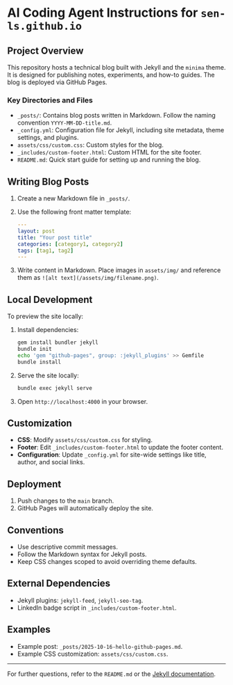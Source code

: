 # AI Coding Agent Instructions for `sen-ls.github.io`

## Project Overview
This repository hosts a technical blog built with Jekyll and the `minima` theme. It is designed for publishing notes, experiments, and how-to guides. The blog is deployed via GitHub Pages.

### Key Directories and Files
- `_posts/`: Contains blog posts written in Markdown. Follow the naming convention `YYYY-MM-DD-title.md`.
- `_config.yml`: Configuration file for Jekyll, including site metadata, theme settings, and plugins.
- `assets/css/custom.css`: Custom styles for the blog.
- `_includes/custom-footer.html`: Custom HTML for the site footer.
- `README.md`: Quick start guide for setting up and running the blog.

## Writing Blog Posts
1. Create a new Markdown file in `_posts/`.
2. Use the following front matter template:

   ```yaml
   ---
   layout: post
   title: "Your post title"
   categories: [category1, category2]
   tags: [tag1, tag2]
   ---
   ```
3. Write content in Markdown. Place images in `assets/img/` and reference them as `![alt text](/assets/img/filename.png)`.

## Local Development
To preview the site locally:
1. Install dependencies:
   ```bash
   gem install bundler jekyll
   bundle init
   echo 'gem "github-pages", group: :jekyll_plugins' >> Gemfile
   bundle install
   ```
2. Serve the site locally:
   ```bash
   bundle exec jekyll serve
   ```
3. Open `http://localhost:4000` in your browser.

## Customization
- **CSS**: Modify `assets/css/custom.css` for styling.
- **Footer**: Edit `_includes/custom-footer.html` to update the footer content.
- **Configuration**: Update `_config.yml` for site-wide settings like title, author, and social links.

## Deployment
1. Push changes to the `main` branch.
2. GitHub Pages will automatically deploy the site.

## Conventions
- Use descriptive commit messages.
- Follow the Markdown syntax for Jekyll posts.
- Keep CSS changes scoped to avoid overriding theme defaults.

## External Dependencies
- Jekyll plugins: `jekyll-feed`, `jekyll-seo-tag`.
- LinkedIn badge script in `_includes/custom-footer.html`.

## Examples
- Example post: `_posts/2025-10-16-hello-github-pages.md`.
- Example CSS customization: `assets/css/custom.css`.

---

For further questions, refer to the `README.md` or the [Jekyll documentation](https://jekyllrb.com/docs/).
